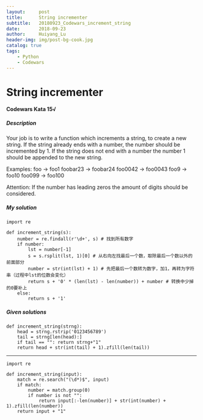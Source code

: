 ```yaml
---
layout:     post
title:      String incrementer
subtitle:   20180923_Codewars_increment_string
date:       2018-09-23
author:     Huiyang_Lu
header-img: img/post-bg-cook.jpg
catalog: true
tags:
    - Python
    - Codewars
---
```

# String incrementer
#### Codewars Kata 15√
##### Description
Your job is to write a function which increments a string, to create a new string. If the string already ends with a number, the number should be incremented by 1. If the string does not end with a number the number 1 should be appended to the new string.

Examples:
foo -> foo1
foobar23 -> foobar24
foo0042 -> foo0043
foo9 -> foo10
foo099 -> foo100

Attention: If the number has leading zeros the amount of digits should be considered.

##### My solution  
    import re

    def increment_string(s):
        number = re.findall(r'\d+', s) # 找到所有数字
        if number:
            lst = number[-1]
            s = s.rsplit(lst, 1)[0] # 从右向左找最后一个数，取除最后一个数以外的前面部分
            number = str(int(lst) + 1) # 先把最后一个数转为数字，加1，再转为字符串（过程中lst的位数会变化）
            return s + '0' * (len(lst) - len(number)) + number # 转换中少掉的0要补上
        else:
            return s + '1'  
  
##### Given solutions
    def increment_string(strng):
        head = strng.rstrip('0123456789')
        tail = strng[len(head):]
        if tail == "": return strng+"1"
        return head + str(int(tail) + 1).zfill(len(tail))
  
---  
    import re

    def increment_string(input):
        match = re.search("(\d*)$", input)
        if match:
            number = match.group(0)
            if number is not "":
                return input[:-len(number)] + str(int(number) + 1).zfill(len(number))
        return input + "1"
